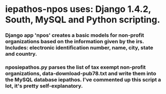 # iepathos-npos uses: Django 1.4.2, South, MySQL and Python scripting.

### Django app 'npos' creates a basic models for non-profit organizations based on the information given by the irs.  Includes: electronic identification number, name, city, state and country.

### nposiepathos.py parses the list of tax exempt non-profit organizations, data-download-pub78.txt and write them into the MySQL database iepathos.  I've commented up this script a lot, it's pretty self-explanatory.
